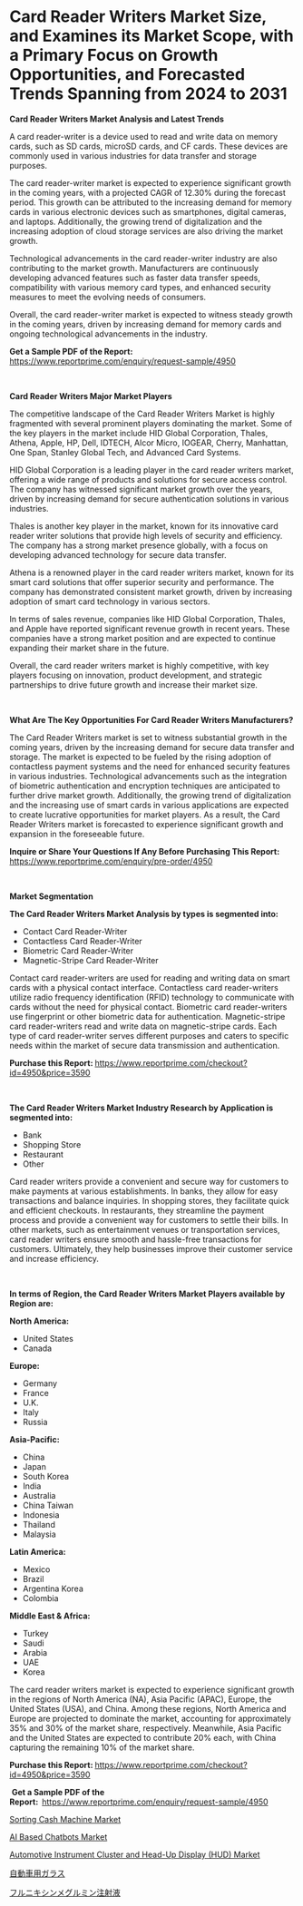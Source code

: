 <p><h1>Card Reader Writers Market Size, and Examines its Market Scope, with a Primary Focus on Growth Opportunities, and Forecasted Trends Spanning from 2024 to 2031</h1></p><p><strong>Card Reader Writers Market Analysis and Latest Trends</strong></p>
<p><p>A card reader-writer is a device used to read and write data on memory cards, such as SD cards, microSD cards, and CF cards. These devices are commonly used in various industries for data transfer and storage purposes.</p><p>The card reader-writer market is expected to experience significant growth in the coming years, with a projected CAGR of 12.30% during the forecast period. This growth can be attributed to the increasing demand for memory cards in various electronic devices such as smartphones, digital cameras, and laptops. Additionally, the growing trend of digitalization and the increasing adoption of cloud storage services are also driving the market growth.</p><p>Technological advancements in the card reader-writer industry are also contributing to the market growth. Manufacturers are continuously developing advanced features such as faster data transfer speeds, compatibility with various memory card types, and enhanced security measures to meet the evolving needs of consumers.</p><p>Overall, the card reader-writer market is expected to witness steady growth in the coming years, driven by increasing demand for memory cards and ongoing technological advancements in the industry.</p></p>
<p><strong>Get a Sample PDF of the Report:&nbsp;</strong> <a href="https://www.reportprime.com/enquiry/request-sample/4950">https://www.reportprime.com/enquiry/request-sample/4950</a></p>
<p>&nbsp;</p>
<p><strong>Card Reader Writers Major Market Players</strong></p>
<p><p>The competitive landscape of the Card Reader Writers Market is highly fragmented with several prominent players dominating the market. Some of the key players in the market include HID Global Corporation, Thales, Athena, Apple, HP, Dell, IDTECH, Alcor Micro, IOGEAR, Cherry, Manhattan, One Span, Stanley Global Tech, and Advanced Card Systems.</p><p>HID Global Corporation is a leading player in the card reader writers market, offering a wide range of products and solutions for secure access control. The company has witnessed significant market growth over the years, driven by increasing demand for secure authentication solutions in various industries.</p><p>Thales is another key player in the market, known for its innovative card reader writer solutions that provide high levels of security and efficiency. The company has a strong market presence globally, with a focus on developing advanced technology for secure data transfer.</p><p>Athena is a renowned player in the card reader writers market, known for its smart card solutions that offer superior security and performance. The company has demonstrated consistent market growth, driven by increasing adoption of smart card technology in various sectors.</p><p>In terms of sales revenue, companies like HID Global Corporation, Thales, and Apple have reported significant revenue growth in recent years. These companies have a strong market position and are expected to continue expanding their market share in the future.</p><p>Overall, the card reader writers market is highly competitive, with key players focusing on innovation, product development, and strategic partnerships to drive future growth and increase their market size.</p></p>
<p>&nbsp;</p>
<p><strong>What Are The Key Opportunities For Card Reader Writers Manufacturers?</strong></p>
<p><p>The Card Reader Writers market is set to witness substantial growth in the coming years, driven by the increasing demand for secure data transfer and storage. The market is expected to be fueled by the rising adoption of contactless payment systems and the need for enhanced security features in various industries. Technological advancements such as the integration of biometric authentication and encryption techniques are anticipated to further drive market growth. Additionally, the growing trend of digitalization and the increasing use of smart cards in various applications are expected to create lucrative opportunities for market players. As a result, the Card Reader Writers market is forecasted to experience significant growth and expansion in the foreseeable future.</p></p>
<p><strong>Inquire or Share Your Questions If Any Before Purchasing This Report:</strong> <a href="https://www.reportprime.com/enquiry/pre-order/4950">https://www.reportprime.com/enquiry/pre-order/4950</a></p>
<p>&nbsp;</p>
<p><strong>Market Segmentation</strong></p>
<p><strong>The Card Reader Writers Market Analysis by types is segmented into:</strong></p>
<p><ul><li>Contact Card Reader-Writer</li><li>Contactless Card Reader-Writer</li><li>Biometric Card Reader-Writer</li><li>Magnetic-Stripe Card Reader-Writer</li></ul></p>
<p><p>Contact card reader-writers are used for reading and writing data on smart cards with a physical contact interface. Contactless card reader-writers utilize radio frequency identification (RFID) technology to communicate with cards without the need for physical contact. Biometric card reader-writers use fingerprint or other biometric data for authentication. Magnetic-stripe card reader-writers read and write data on magnetic-stripe cards. Each type of card reader-writer serves different purposes and caters to specific needs within the market of secure data transmission and authentication.</p></p>
<p><strong>Purchase this Report:&nbsp;</strong><a href="https://www.reportprime.com/checkout?id=4950&price=3590">https://www.reportprime.com/checkout?id=4950&price=3590</a></p>
<p>&nbsp;</p>
<p><strong>The Card Reader Writers Market Industry Research by Application is segmented into:</strong></p>
<p><ul><li>Bank</li><li>Shopping Store</li><li>Restaurant</li><li>Other</li></ul></p>
<p><p>Card reader writers provide a convenient and secure way for customers to make payments at various establishments. In banks, they allow for easy transactions and balance inquiries. In shopping stores, they facilitate quick and efficient checkouts. In restaurants, they streamline the payment process and provide a convenient way for customers to settle their bills. In other markets, such as entertainment venues or transportation services, card reader writers ensure smooth and hassle-free transactions for customers. Ultimately, they help businesses improve their customer service and increase efficiency.</p></p>
<p>&nbsp;</p>
<p><strong>In terms of Region, the Card Reader Writers Market Players available by Region are:</strong></p>
<p>
    <p> <strong> North America: </strong>
        <ul>
            <li>United States</li>
            <li>Canada</li>
        </ul>
        </p> 
    <p> <strong> Europe: </strong>
        <ul>
            <li>Germany</li>
            <li>France</li>
            <li>U.K.</li>
            <li>Italy</li>
            <li>Russia</li>
        </ul>
        </p> 
    <p> <strong> Asia-Pacific: </strong>
        <ul>
            <li>China</li>
            <li>Japan</li>
            <li>South Korea</li>
            <li>India</li>
            <li>Australia</li>
            <li>China Taiwan</li>
            <li>Indonesia</li>
            <li>Thailand</li>
            <li>Malaysia</li>
        </ul>
        </p> 
    <p> <strong> Latin America: </strong>
        <ul>
            <li>Mexico</li>
            <li>Brazil</li>
            <li>Argentina Korea</li>
            <li>Colombia</li>
        </ul>
        </p> 
    <p> <strong> Middle East & Africa: </strong>
        <ul>
            <li>Turkey</li>
            <li>Saudi</li>
            <li>Arabia</li>
            <li>UAE</li>
            <li>Korea</li>
        </ul>
    </p>
    </p>
<p><p>The card reader writers market is expected to experience significant growth in the regions of North America (NA), Asia Pacific (APAC), Europe, the United States (USA), and China. Among these regions, North America and Europe are projected to dominate the market, accounting for approximately 35% and 30% of the market share, respectively. Meanwhile, Asia Pacific and the United States are expected to contribute 20% each, with China capturing the remaining 10% of the market share.</p></p>
<p><strong>Purchase this Report: </strong><a href="https://www.reportprime.com/checkout?id=4950&price=3590">https://www.reportprime.com/checkout?id=4950&price=3590</a></p>
<p>&nbsp;<strong>Get a Sample PDF of the Report:&nbsp;&nbsp;</strong><a href="https://www.reportprime.com/enquiry/request-sample/4950">https://www.reportprime.com/enquiry/request-sample/4950</a></p>
<p><strong></strong></p>
<p><p><a href="https://github.com/gamblestampleyjenny50m5sl6/Market-Research-Report-List-2/blob/main/sorting-cash-machine-market.md">Sorting Cash Machine Market</a></p><p><a href="https://github.com/wwwkeltoum/Market-Research-Report-List-2/blob/main/ai-based-chatbots-market.md">AI Based Chatbots Market</a></p><p><a href="https://issuu.com/reportprime-2/docs/automotive-instrument-cluster-and-head-up-display-">Automotive Instrument Cluster and Head-Up Display (HUD) Market</a></p><p><a href="https://medium.com/@jefferyyan895/%E8%87%AA%E5%8B%95%E8%BB%8A%E7%94%A8%E3%82%AC%E3%83%A9%E3%82%B9%E3%81%AE%E5%B8%82%E5%A0%B4%E8%A6%8F%E6%A8%A1%E3%81%A8%E5%B8%82%E5%A0%B4%E5%8B%95%E5%90%91-%E5%AE%8C%E5%85%A8%E3%81%AA%E7%94%A3%E6%A5%AD%E6%A6%82%E8%A6%81-2024%E5%B9%B4%E3%81%8B%E3%82%892031%E5%B9%B4%E3%81%BE%E3%81%A7-c6482c582c65">自動車用ガラス</a></p><p><a href="https://github.com/pepo3k/Market-Research-Report-List-1/blob/main/829894815495.md">フルニキシンメグルミン注射液</a></p></p>